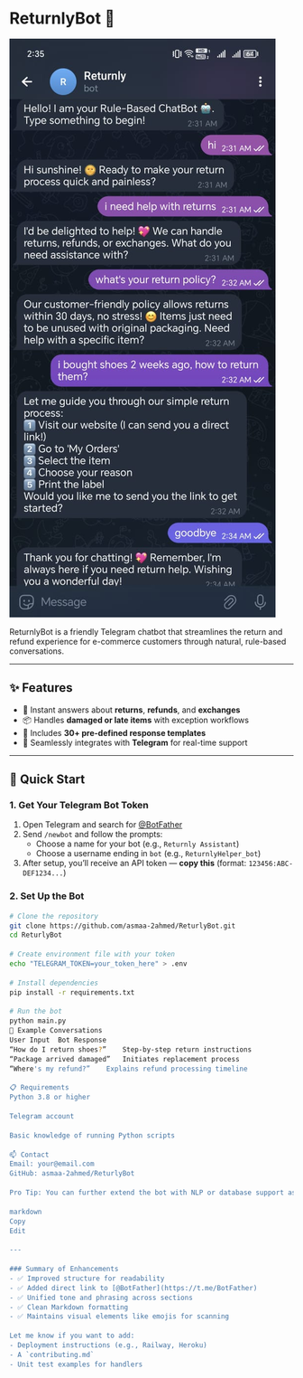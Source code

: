 # ReturnlyBot 🤖

![ReturnlyBot Demo](src/images/screen(1).png)

ReturnlyBot is a friendly Telegram chatbot that streamlines the return and refund experience for e-commerce customers through natural, rule-based conversations.

---

## ✨ Features
- 🔁 Instant answers about **returns**, **refunds**, and **exchanges**
- 📦 Handles **damaged or late items** with exception workflows
- 🧠 Includes **30+ pre-defined response templates**
- 💬 Seamlessly integrates with **Telegram** for real-time support

---

## 🚀 Quick Start

### 1. Get Your Telegram Bot Token
1. Open Telegram and search for [@BotFather](https://t.me/BotFather)
2. Send `/newbot` and follow the prompts:
   - Choose a name for your bot (e.g., `Returnly Assistant`)
   - Choose a username ending in `bot` (e.g., `ReturnlyHelper_bot`)
3. After setup, you’ll receive an API token — **copy this** (format: `123456:ABC-DEF1234...`)

### 2. Set Up the Bot
```bash
# Clone the repository
git clone https://github.com/asmaa-2ahmed/ReturlyBot.git
cd ReturlyBot

# Create environment file with your token
echo "TELEGRAM_TOKEN=your_token_here" > .env

# Install dependencies
pip install -r requirements.txt

# Run the bot
python main.py
💬 Example Conversations
User Input	Bot Response
“How do I return shoes?”	Step-by-step return instructions
“Package arrived damaged”	Initiates replacement process
“Where's my refund?”	Explains refund processing timeline

📋 Requirements
Python 3.8 or higher

Telegram account

Basic knowledge of running Python scripts

📫 Contact
Email: your@email.com
GitHub: asmaa-2ahmed/ReturlyBot

Pro Tip: You can further extend the bot with NLP or database support as needed.

markdown
Copy
Edit

---

### Summary of Enhancements
- ✅ Improved structure for readability
- ✅ Added direct link to [@BotFather](https://t.me/BotFather)
- ✅ Unified tone and phrasing across sections
- ✅ Clean Markdown formatting
- ✅ Maintains visual elements like emojis for scanning

Let me know if you want to add:
- Deployment instructions (e.g., Railway, Heroku)
- A `contributing.md`
- Unit test examples for handlers

